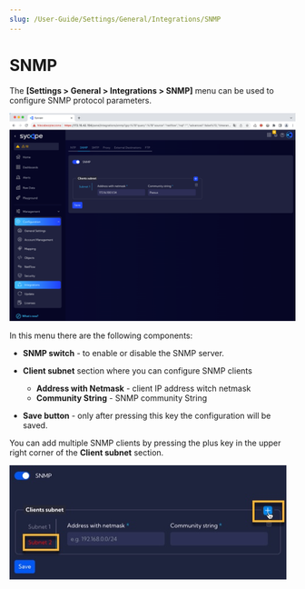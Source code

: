 ```yaml
---
slug: /User-Guide/Settings/General/Integrations/SNMP
---
```


# SNMP

The **[Settings > General > Integrations > SNMP]** menu can be used to configure SNMP protocol parameters.

![image-20231116085639702](assets_02-SNMP/image-20231116085639702.png)

In this menu there are the following components:

- **SNMP switch** - to enable or disable the SNMP server.

- **Client subnet** section where you can configure SNMP clients
  - **Address with Netmask**  - client IP address witch netmask 
  - **Community String** - SNMP community String
- **Save button** - only after pressing this key the configuration will be saved.

You can add multiple SNMP clients by pressing the plus key in the upper right corner of the **Client subnet** section.

![image-20231116090059715](assets_02-SNMP/image-20231116090059715.png)





